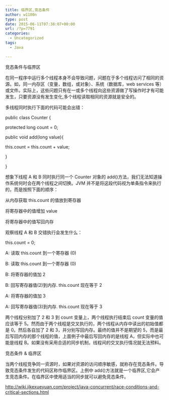 ```yaml
---
title: 临界区,竞态条件
author: w1100n
type: post
date: 2015-06-11T07:38:07+00:00
url: /?p=7791
categories:
  - Uncategorized
tags:
  - Java

---
```

竞态条件与临界区

在同一程序中运行多个线程本身不会导致问题，问题在于多个线程访问了相同的资源。如，同一内存区（变量，数组，或对象）、系统（数据库，web services 等）或文件。实际上，这些问题只有在一或多个线程向这些资源做了写操作时才有可能发生，只要资源没有发生变化,多个线程读取相同的资源就是安全的。

多线程同时执行下面的代码可能会出错：

public class Counter {
      
protected long count = 0;
      
public void add(long value){
          
this.count = this.count + value;
      
}
  
}
  
想象下线程 A 和 B 同时执行同一个 Counter 对象的 add()方法，我们无法知道操作系统何时会在两个线程之间切换。JVM 并不是将这段代码视为单条指令来执行的，而是按照下面的顺序：

从内存获取 this.count 的值放到寄存器
  
将寄存器中的值增加 value
  
将寄存器中的值写回内存
  
观察线程 A 和 B 交错执行会发生什么：

this.count = 0;
  
A: 读取 this.count 到一个寄存器 (0)
  
B: 读取 this.count 到一个寄存器 (0)
  
B: 将寄存器的值加 2
  
B: 回写寄存器值(2)到内存. this.count 现在等于 2
  
A: 将寄存器的值加 3
  
A: 回写寄存器值(3)到内存. this.count 现在等于 3
  
两个线程分别加了 2 和 3 到 count 变量上，两个线程执行结束后 count 变量的值应该等于 5。然而由于两个线程是交叉执行的，两个线程从内存中读出的初始值都是 0。然后各自加了 2 和 3，并分别写回内存。最终的值并不是期望的 5，而是最后写回内存的那个线程的值，上面例子中最后写回内存的是线程 A，但实际中也可能是线程 B。如果没有采用合适的同步机制，线程间的交叉执行情况就无法预料。

竞态条件 & 临界区
  
当两个线程竞争同一资源时，如果对资源的访问顺序敏感，就称存在竞态条件。导致竞态条件发生的代码区称作临界区。上例中 add()方法就是一个临界区,它会产生竞态条件。在临界区中使用适当的同步就可以避免竞态条件。

http://wiki.jikexueyuan.com/project/java-concurrent/race-conditions-and-critical-sections.html